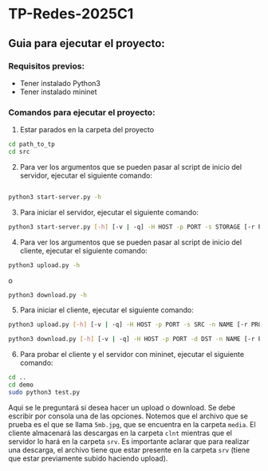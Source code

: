 # TP-Redes-2025C1

## Guia para ejecutar el proyecto:

### Requisitos previos:

- Tener instalado Python3
- Tener instalado mininet

### Comandos para ejecutar el proyecto:

1. Estar parados en la carpeta del proyecto

``` bash
cd path_to_tp
cd src
```

2. Para ver los argumentos que se pueden pasar al script de inicio del servidor, ejecutar el siguiente comando:

``` bash

python3 start-server.py -h
```

3. Para iniciar el servidor, ejecutar el siguiente comando:

``` bash
python3 start-server.py [-h] [-v | -q] -H HOST -p PORT -s STORAGE [-r PROTOCOL]
```

4. Para ver los argumentos que se pueden pasar al script de inicio del cliente, ejecutar el siguiente comando:

``` bash
python3 upload.py -h
```
o

``` bash
python3 download.py -h
```

5. Para iniciar el cliente, ejecutar el siguiente comando:

``` bash
python3 upload.py [-h] [-v | -q] -H HOST -p PORT -s SRC -n NAME [-r PROTOCOL]
```


``` bash
python3 download.py [-h] [-v | -q] -H HOST -p PORT -d DST -n NAME [-r PROTOCOL]
```

6. Para probar el cliente y el servidor con mininet, ejecutar el siguiente comando:

``` bash
cd ..
cd demo
sudo python3 test.py
```

Aqui se le preguntará si desea hacer un upload o download. Se debe escribir por consola una de las opciones. Notemos que el archivo que se prueba es el que se llama `5mb.jpg`, que se encuentra en la carpeta `media`. El cliente almacenará las descargas en la carpeta `clnt` mientras que el servidor lo hará en la carpeta `srv`. Es importante aclarar que para realizar una descarga, el archivo tiene que estar presente en la carpeta `srv` (tiene que estar previamente subido haciendo upload).
